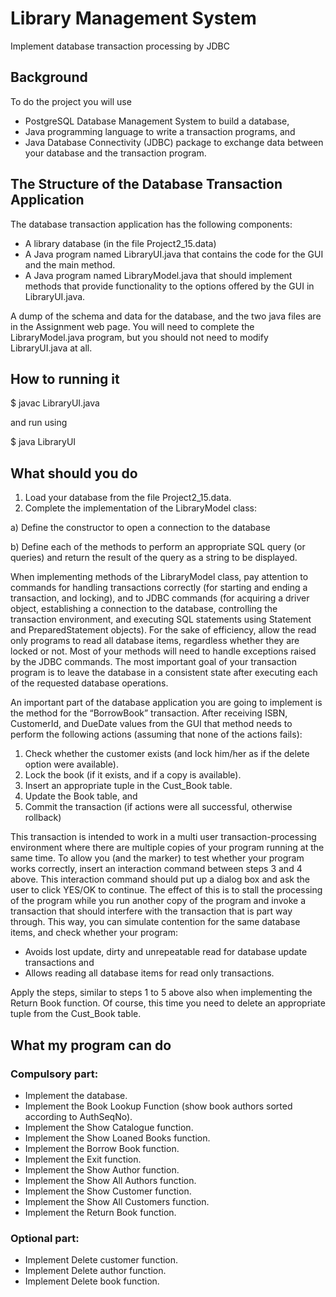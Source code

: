 # Library Management System
Implement database transaction processing by JDBC

## Background
To do the project you will use
- PostgreSQL Database Management System to build a database,
- Java programming language to write a transaction programs, and
- Java Database Connectivity (JDBC) package to exchange data between your database and the transaction program.

## The Structure of the Database Transaction Application
The database transaction application has the following components:
- A library database (in the file Project2_15.data)
- A Java program named LibraryUI.java that contains the code for the GUI and the main method.
- A Java program named LibraryModel.java that should implement methods that provide functionality to the options offered by the GUI in LibraryUI.java.

A dump of the schema and data for the database, and the two java files are in the Assignment web page. You will need to complete the LibraryModel.java program, but you should not need to modify LibraryUI.java at all.

## How to running it
$ javac LibraryUI.java

and run using

$ java LibraryUI

## What should you do
1. Load your database from the file Project2_15.data.
2. Complete the implementation of the LibraryModel class:

a) Define the constructor to open a connection to the database

b) Define each of the methods to perform an appropriate SQL query (or queries) and return the result of the query as a string to be displayed.

When implementing methods of the LibraryModel class, pay attention to commands for handling transactions correctly (for starting and ending a transaction, and locking), and to JDBC commands (for acquiring a driver object, establishing a connection to the database, controlling the transaction environment, and executing SQL statements using Statement and PreparedStatement objects). For the sake of efficiency, allow the read only programs to read all database items, regardless whether they are locked or not. Most of your methods will need to handle exceptions raised by the JDBC commands. The most important goal of your transaction program is to leave the database in a consistent state after executing each of the requested database operations.

An important part of the database application you are going to implement is the method for the “BorrowBook” transaction. After receiving ISBN, CustomerId, and DueDate values from the GUI that method needs to perform the following actions (assuming that none of the actions fails):
1. Check whether the customer exists (and lock him/her as if the delete option were available).
2. Lock the book (if it exists, and if a copy is available).
3. Insert an appropriate tuple in the Cust_Book table.
4. Update the Book table, and
5. Commit the transaction (if actions were all successful, otherwise rollback)

This transaction is intended to work in a multi user transaction-processing environment where there are multiple copies of your program running at the same time. To allow you (and the marker) to test whether your program works correctly, insert an interaction command between steps 3 and 4 above. This interaction command should put up a dialog box and ask the user to click YES/OK to continue. The effect of this is to stall the processing of the program while you run another copy of the program and invoke a transaction that should interfere with the transaction that is part way through. This way, you can simulate contention for the same database items, and check whether your program:
- Avoids lost update, dirty and unrepeatable read for database update transactions and
- Allows reading all database items for read only transactions.

Apply the steps, similar to steps 1 to 5 above also when implementing the Return Book function. Of course, this time you need to delete an appropriate tuple from the Cust_Book table.

## What my program can do
### Compulsory part:
- Implement the database.
- Implement the Book Lookup Function (show book authors sorted according to AuthSeqNo).
- Implement the Show Catalogue function.
- Implement the Show Loaned Books function.
- Implement the Borrow Book function.
- Implement the Exit function.
- Implement the Show Author function.
- Implement the Show All Authors function.
- Implement the Show Customer function.
- Implement the Show All Customers function.
- Implement the Return Book function.

### Optional part:
- Implement Delete customer function.
- Implement Delete author function.
- Implement Delete book function. 
